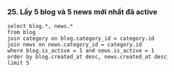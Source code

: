 ### 25. Lấy 5 blog và 5 news mới nhất đã active
```mysql
select blog.*, news.*
from blog
join category on blog.category_id = category.id
join news on news.category_id = category.id
where blog.is_active = 1 and news.is_active = 1
order by blog.created_at desc, news.created_at desc
limit 5
```
